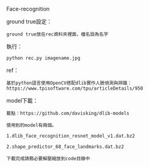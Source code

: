 Face-recognition

ground true設定：

    ground true放在rec資料夾裡面，檔名設為名字

執行：

    python rec.py imagename.jpg

ref：

    基於python語言使用OpenCV搭配dlib實作人臉偵測與辨識：https://www.tpisoftware.com/tpu/articleDetails/950

model下載：

    載點：https://github.com/davisking/dlib-models

    使用到的model有兩個。

    1.dlib_face_recognition_resnet_model_v1.dat.bz2

    2.shape_predictor_68_face_landmarks.dat.bz2

    下載完成請務必要解壓縮放到code目錄中





 